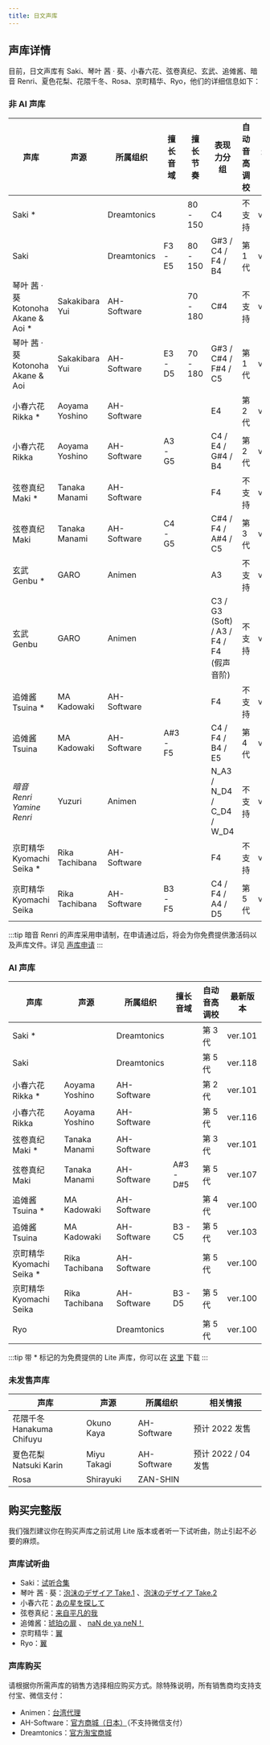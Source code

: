 ```yaml
---
title: 日文声库
---
```


## 声库详情

目前，日文声库有 Saki、琴叶 茜 · 葵、小春六花、弦卷真纪、玄武、追傩酱、暗音 Renri、夏色花梨、花隈千冬、Rosa、京町精华、Ryo，他们的详细信息如下：

### 非 AI 声库

| 声库 | 声源 | 所属组织 |  擅长音域 | 擅长节奏 | 表现力分组 | 自动音高调校 | 最新版本 |
| --- | --- | --- | --- | --- | --- | --- | --- |
| Saki * |  | Dreamtonics |  | 80 - 150 | C4 | 不支持 | ver.100 |
| Saki |  | Dreamtonics | F3 - E5 | 80 - 150 | G#3 / C4 / F4 / B4 | 第 1 代 | ver.100 |
| 琴叶 茜 · 葵 <br/> Kotonoha Akane & Aoi * | Sakakibara Yui | AH-Software |  | 70 - 180 | C#4 | 不支持 | ver.100 |
| 琴叶 茜 · 葵 <br/> Kotonoha Akane & Aoi | Sakakibara Yui | AH-Software | E3 - D5 | 70 - 180 | G#3 / C#4 / F#4 / C5 | 第 1 代 | ver.100 |
| 小春六花 <br/> Rikka * | Aoyama Yoshino | AH-Software |  |  | E4 | 第 2 代 | ver.100 |
| 小春六花 <br/> Rikka | Aoyama Yoshino | AH-Software | A3 - G5 |  | C4 / E4 / G#4 / B4 | 第 2 代 | ver.100 |
| 弦卷真纪 <br/> Maki * | Tanaka Manami | AH-Software |  |  | F4 | 不支持 | ver.100 |
| 弦卷真纪 <br/> Maki | Tanaka Manami | AH-Software | C4 - G5 |  | C#4 / F4 / A#4 / C5 | 第 3 代 | ver.100 |
| 玄武 <br/> Genbu * | GARO | Animen |  |  | A3 | 不支持 | ver.100 |
| 玄武 <br/> Genbu | GARO | Animen |  |  | C3 / G3 (Soft) / A3 / F4 / F4 (假声音阶) | 不支持 | ver.100 |
| 追傩酱 <br/> Tsuina * | MA Kadowaki | AH-Software |  |  | F4 | 不支持 | ver.100 |
| 追傩酱 <br/> Tsuina | MA Kadowaki | AH-Software | A#3 - F5 |  | C4 / F4 / B4 / E5 | 第 4 代 | ver.100 |
| *暗音 Renri <br/> Yamine Renri* | Yuzuri | Animen |  |  | N_A3 / N_D4 / C_D4 / W_D4 | 不支持 | ver.100 |
| 京町精华 <br/> Kyomachi Seika * | Rika Tachibana | AH-Software |  |  | F4 | 不支持 | ver.100 |
| 京町精华 <br/> Kyomachi Seika | Rika Tachibana | AH-Software | B3 - F5 |  | C4 / F4 / A4 / D5 | 第 5 代 | ver.100 |

:::tip
暗音 Renri 的声库采用申请制，在申请通过后，将会为你免费提供激活码以及声库文件。详见 [声库申请](https://forms.gle/BnZcj2CHNePEm6Hu6)
:::

### AI 声库

| 声库 | 声源 | 所属组织 | 擅长音域 | 自动音高调校 | 最新版本 |
| --- | --- | --- | --- | --- | --- |
| Saki * |  | Dreamtonics |  | 第 3 代 | ver.101 |
| Saki |  | Dreamtonics |  | 第 5 代 | ver.118 |
| 小春六花 <br/> Rikka * | Aoyama Yoshino | AH-Software |  | 第 2 代 | ver.101 |
| 小春六花 <br/> Rikka | Aoyama Yoshino | AH-Software |  | 第 5 代 | ver.116 |
| 弦卷真纪 <br/> Maki * | Tanaka Manami | AH-Software |  | 第 3 代 | ver.101 |
| 弦卷真纪 <br/> Maki | Tanaka Manami | AH-Software | A#3 - D#5 | 第 5 代 | ver.107 |
| 追傩酱 <br/> Tsuina * | MA Kadowaki | AH-Software |  | 第 4 代 | ver.100 |
| 追傩酱 <br/> Tsuina | MA Kadowaki | AH-Software | B3 - C5 | 第 5 代 | ver.103 |
| 京町精华 <br/> Kyomachi Seika * | Rika Tachibana | AH-Software |  | 第 5 代 | ver.100 |
| 京町精华 <br/> Kyomachi Seika | Rika Tachibana | AH-Software | B3 - D5 | 第 5 代 | ver.100 |
| Ryo |  | Dreamtonics |  | 第 5 代 | ver.100 |

:::tip
带 * 标记的为免费提供的 Lite 声库，你可以在 [这里](../../download/voice.md) 下载
:::

### 未发售声库

| 声库 | 声源 | 所属组织 | 相关情报 |
| --- | --- | --- | --- |
| 花隈千冬 <br/> Hanakuma Chifuyu | Okuno Kaya | AH-Software | 预计 2022 发售 |
| 夏色花梨 <br/> Natsuki Karin | Miyu Takagi | AH-Software | 预计 2022 / 04 发售 |
| Rosa | Shirayuki | ZAN-SHIN |  |

## 购买完整版

我们强烈建议你在购买声库之前试用 Lite 版本或者听一下试听曲，防止引起不必要的麻烦。

### 声库试听曲

 * Saki：[试听合集](https://www.bilibili.com/video/BV1Uf4y1e7AW)
 * 琴叶 茜 · 葵：[泡沫のデザイア Take.1](https://www.bilibili.com/video/BV1Fz411v7aa) 、[泡沫のデザイア Take.2](https://www.bilibili.com/video/BV1mK411n7vT)
 * 小春六花：[あの星を探して](https://www.bilibili.com/video/BV1DA411M7mk)
 * 弦卷真纪：[来自平凡的我](https://www.bilibili.com/video/BV1qh411h7SL)
 * 追傩酱：[琥珀の扉](https://www.bilibili.com/video/BV1s44y1e7N5) 、 [naN de ya neN！](https://www.bilibili.com/video/BV1s44y1e7N5)
 * 京町精华：[翼](https://www.bilibili.com/video/BV1Zr4y1U74M)
 * Ryo：[翼](https://www.bilibili.com/video/BV1RF411J7ho)

### 声库购买

请根据你所需声库的销售方选择相应购买方式。除特殊说明，所有销售商均支持支付宝、微信支付：

  * Animen：[台湾代理](https://www.anicute.com/)
  * AH-Software：[官方商城（日本）](https://www.ah-soft.com/product/series.html#synth-v)（不支持微信支付）
  * Dreamtonics：[官方淘宝商城](https://dreamtonics-cn.taobao.com/)